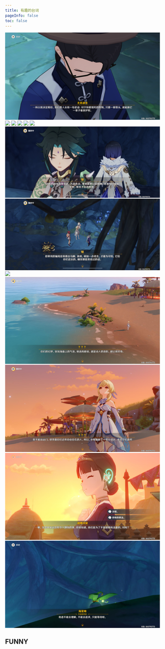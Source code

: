```yaml
---
title: 有趣的台词
pageInfo: false
toc: false
---
```


![](https://github.com/DrAugus/data/blob/master/game/genshin/dialog/20220611155502.png?raw=true)
![](https://github.com/DrAugus/data/blob/master/game/genshin/dialog/202206111555021.png?raw=true)
![](https://github.com/DrAugus/data/blob/master/game/genshin/dialog/202206111555022.png?raw=true)
![](https://github.com/DrAugus/data/blob/master/game/genshin/dialog/202206111555023.png?raw=true)
![](https://github.com/DrAugus/data/blob/master/game/genshin/dialog/202206111555024.png?raw=true)
![](https://github.com/DrAugus/data/blob/master/game/genshin/dialog/20220709135902.png?raw=true)
![](https://github.com/DrAugus/data/blob/master/game/genshin/dialog/9CE90EF3-4206-47C1-A777-FB947AE6B5AD.jpeg?raw=true)
![](https://github.com/DrAugus/data/blob/master/game/genshin/dialog/C9A7CC41-3F8C-48D0-800D-DB1B58E0F25F.jpeg?raw=true)
![](https://github.com/DrAugus/data/blob/master/game/genshin/dialog/1.png?raw=true)
![](https://github.com/DrAugus/data/blob/master/game/genshin/dialog/1.jpg?raw=true)
![](https://github.com/DrAugus/data/blob/master/game/genshin/dialog/2.jpg?raw=true)
![](https://github.com/DrAugus/data/blob/master/game/genshin/dialog/3.jpg?raw=true)
![](https://github.com/DrAugus/data/blob/master/game/genshin/dialog/4.jpg?raw=true)

## FUNNY

<span v-for="i in 20">
    <img :src="'https://github.com/DrAugus/data/blob/master/game/genshin/dialog/funny/' + i +'.jpg?raw=true'">
</span>


